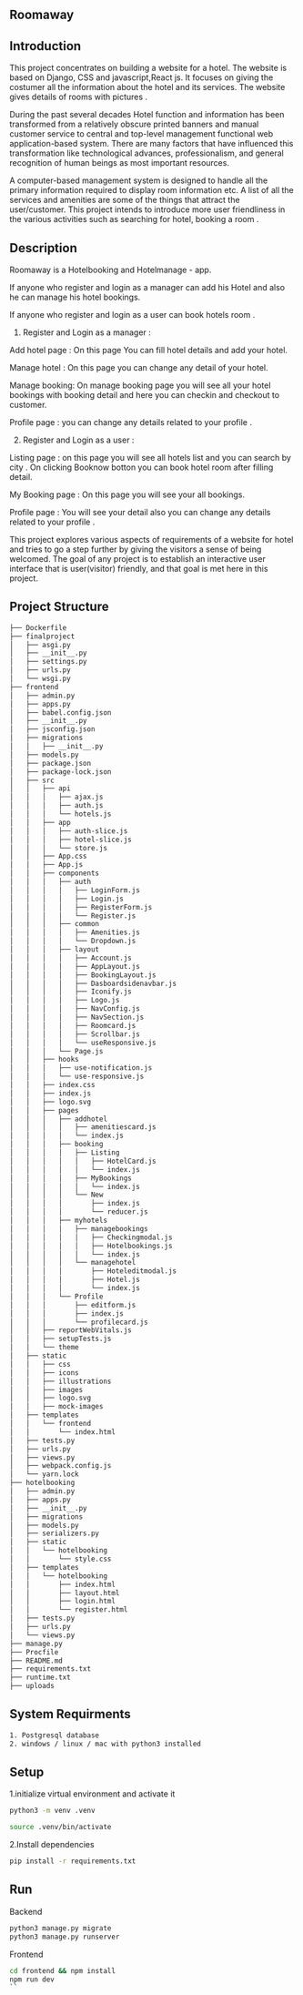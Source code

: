 ## Roomaway

## Introduction
This project concentrates on building a website for a hotel. The website is based on Django, CSS and javascript,React js. It focuses on giving the costumer all the information about the hotel and its services. The website gives details of rooms with pictures .

During the past several decades Hotel function and information has been transformed from a relatively obscure printed banners and manual customer service to central and top-level management functional web application-based system. There are many factors that have influenced this transformation like technological advances, professionalism, and general recognition of human beings as most important resources.

A computer-based management system is designed to handle all the primary information required to display room information etc. A list of all the services and amenities are some of the things that attract the user/customer. This project intends to introduce more user friendliness in the various activities such as searching for hotel, booking a room .

## Description
Roomaway is a Hotelbooking and Hotelmanage - app.

If anyone who register and login as a manager can add his Hotel and also he can manage his hotel bookings.

If anyone who register and login as a user can book hotels room .

1. Register and Login as a manager :

Add hotel page : On this page You can fill
hotel details and add your hotel.

Manage hotel : On this page you can change any detail of your hotel.

Manage booking: On manage booking page you will see all your hotel bookings with booking detail and here you can checkin and checkout to customer.

Profile page :  you can change any details related to your profile .

2. Register and Login as a user :

Listing page : on this page you will see all
hotels list and you can search by city .
On clicking Booknow botton you can book hotel 
room after filling detail.

My Booking page : On this page you will see
your all bookings.

Profile page : You will see your detail also you can change any details related to your profile .

This project explores various aspects of requirements of a website for hotel and tries to go a step further by giving the visitors a sense of being welcomed. The goal of any project is to establish an interactive user interface that is user(visitor) friendly, and that goal is met here in this project.

## Project Structure

```bash
├── Dockerfile
├── finalproject
│   ├── asgi.py
│   ├── __init__.py
│   ├── settings.py
│   ├── urls.py
│   └── wsgi.py
├── frontend
│   ├── admin.py
│   ├── apps.py
│   ├── babel.config.json
│   ├── __init__.py
│   ├── jsconfig.json
│   ├── migrations
│   │   ├── __init__.py
│   ├── models.py
│   ├── package.json
│   ├── package-lock.json
│   ├── src
│   │   ├── api
│   │   │   ├── ajax.js
│   │   │   ├── auth.js
│   │   │   └── hotels.js
│   │   ├── app
│   │   │   ├── auth-slice.js
│   │   │   ├── hotel-slice.js
│   │   │   └── store.js
│   │   ├── App.css
│   │   ├── App.js
│   │   ├── components
│   │   │   ├── auth
│   │   │   │   ├── LoginForm.js
│   │   │   │   ├── Login.js
│   │   │   │   ├── RegisterForm.js
│   │   │   │   └── Register.js
│   │   │   ├── common
│   │   │   │   ├── Amenities.js
│   │   │   │   └── Dropdown.js
│   │   │   ├── layout
│   │   │   │   ├── Account.js
│   │   │   │   ├── AppLayout.js
│   │   │   │   ├── BookingLayout.js
│   │   │   │   ├── Dasboardsidenavbar.js
│   │   │   │   ├── Iconify.js
│   │   │   │   ├── Logo.js
│   │   │   │   ├── NavConfig.js
│   │   │   │   ├── NavSection.js
│   │   │   │   ├── Roomcard.js
│   │   │   │   ├── Scrollbar.js
│   │   │   │   └── useResponsive.js
│   │   │   └── Page.js
│   │   ├── hooks
│   │   │   ├── use-notification.js
│   │   │   └── use-responsive.js
│   │   ├── index.css
│   │   ├── index.js
│   │   ├── logo.svg
│   │   ├── pages
│   │   │   ├── addhotel
│   │   │   │   ├── amenitiescard.js
│   │   │   │   └── index.js
│   │   │   ├── booking
│   │   │   │   ├── Listing
│   │   │   │   │   ├── HotelCard.js
│   │   │   │   │   └── index.js
│   │   │   │   ├── MyBookings
│   │   │   │   │   └── index.js
│   │   │   │   └── New
│   │   │   │       ├── index.js
│   │   │   │       └── reducer.js
│   │   │   ├── myhotels
│   │   │   │   ├── managebookings
│   │   │   │   │   ├── Checkingmodal.js
│   │   │   │   │   ├── Hotelbookings.js
│   │   │   │   │   └── index.js
│   │   │   │   └── managehotel
│   │   │   │       ├── Hoteleditmodal.js
│   │   │   │       ├── Hotel.js
│   │   │   │       └── index.js
│   │   │   └── Profile
│   │   │       ├── editform.js
│   │   │       ├── index.js
│   │   │       └── profilecard.js
│   │   ├── reportWebVitals.js
│   │   ├── setupTests.js
│   │   └── theme
│   ├── static
│   │   ├── css
│   │   ├── icons
│   │   ├── illustrations
│   │   ├── images
│   │   ├── logo.svg
│   │   ├── mock-images
│   ├── templates
│   │   └── frontend
│   │       └── index.html
│   ├── tests.py
│   ├── urls.py
│   ├── views.py
│   ├── webpack.config.js
│   └── yarn.lock
├── hotelbooking
│   ├── admin.py
│   ├── apps.py
│   ├── __init__.py
│   ├── migrations
│   ├── models.py
│   ├── serializers.py
│   ├── static
│   │   └── hotelbooking
│   │       └── style.css
│   ├── templates
│   │   └── hotelbooking
│   │       ├── index.html
│   │       ├── layout.html
│   │       ├── login.html
│   │       └── register.html
│   ├── tests.py
│   ├── urls.py
│   └── views.py
├── manage.py
├── Procfile
├── README.md
├── requirements.txt
├── runtime.txt
├── uploads
```

## System Requirments
```bash
1. Postgresql database
2. windows / linux / mac with python3 installed
```
## Setup

1.initialize virtual environment and activate it
```bash
python3 -m venv .venv

source .venv/bin/activate
```
2.Install dependencies
```bash
pip install -r requirements.txt

```
## Run
Backend
```bash
python3 manage.py migrate
python3 manage.py runserver
```
Frontend

```bash
cd frontend && npm install
npm run dev
``

